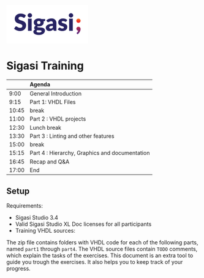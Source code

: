 ![](sigasi__logo.png)

# Sigasi Training

|       | Agenda                |
| ----- | :-------------------- |
| 9:00  | General Introduction  |
| 9:15  | Part 1: VHDL Files    |
| 10:45 | break                 |
| 11:00 | Part 2 : VHDL projects|
| 12:30 | Lunch break           |
| 13:30 | Part 3 : Linting and other features|
| 15:00 | break                 |
| 15:15 | Part 4 : Hierarchy, Graphics and documentation|
| 16:45 | Recap and Q&A         |
| 17:00 | End                   |

## Setup

Requirements:

* Sigasi Studio 3.4
* Valid Sigasi Studio XL Doc licenses for all participants
* Training VHDL sources:

The zip file contains folders with VHDL code for each of the following parts, named `part1` through `part4`.
The VHDL source files contain `TODO` comments, which explain the tasks of the exercises. This document is an extra tool to guide you trough the exercises. It also helps you to keep track of your progress.

